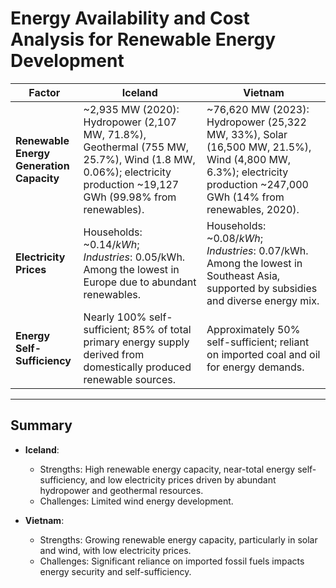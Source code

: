 
# Energy Availability and Cost Analysis for Renewable Energy Development

| **Factor**                  | **Iceland**                                                                                                                                                           | **Vietnam**                                                                                                                                                           |
|-----------------------------|----------------------------------------------------------------------------------------------------------------------------------------------------------------------|----------------------------------------------------------------------------------------------------------------------------------------------------------------------|
| **Renewable Energy Generation Capacity** | ~2,935 MW (2020): Hydropower (2,107 MW, 71.8%), Geothermal (755 MW, 25.7%), Wind (1.8 MW, 0.06%); electricity production ~19,127 GWh (99.98% from renewables). | ~76,620 MW (2023): Hydropower (25,322 MW, 33%), Solar (16,500 MW, 21.5%), Wind (4,800 MW, 6.3%); electricity production ~247,000 GWh (14% from renewables, 2020).    |
| **Electricity Prices**      | Households: ~$0.14/kWh; Industries: ~$0.05/kWh. Among the lowest in Europe due to abundant renewables.                                                               | Households: ~$0.08/kWh; Industries: ~$0.07/kWh. Among the lowest in Southeast Asia, supported by subsidies and diverse energy mix.                                    |
| **Energy Self-Sufficiency** | Nearly 100% self-sufficient; 85% of total primary energy supply derived from domestically produced renewable sources.                                                 | Approximately 50% self-sufficient; reliant on imported coal and oil for energy demands.                                                                              |

---

## Summary

- **Iceland**:
  - Strengths: High renewable energy capacity, near-total energy self-sufficiency, and low electricity prices driven by abundant hydropower and geothermal resources.
  - Challenges: Limited wind energy development.

- **Vietnam**:
  - Strengths: Growing renewable energy capacity, particularly in solar and wind, with low electricity prices.
  - Challenges: Significant reliance on imported fossil fuels impacts energy security and self-sufficiency.
